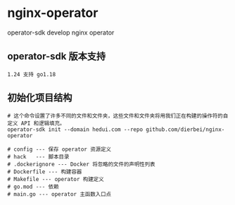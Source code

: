 # nginx-operator
operator-sdk develop nginx operator

## operator-sdk 版本支持
```text
1.24 支持 go1.18
```

## 初始化项目结构
```shell
# 这个命令设置了许多不同的文件和文件夹，这些文件和文件夹将用我们正在构建的操作符的自定义 API 和逻辑填充。
operator-sdk init --domain hedui.com --repo github.com/dierbei/nginx-operator

# config --- 保存 operator 资源定义
# hack   --- 脚本目录
# .dockerignore --- Docker 将忽略的文件的声明性列表
# Dockerfile --- 构建容器
# Makefile --- operator 构建定义
# go.mod --- 依赖
# main.go --- operator 主函数入口点
```
